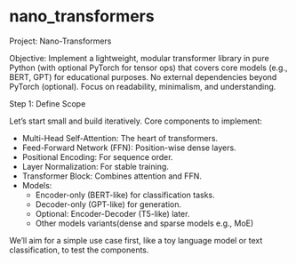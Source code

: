 # nano_transformers

Project: Nano-Transformers

Objective: Implement a lightweight, modular transformer library in pure Python (with optional PyTorch for tensor ops) that covers core models (e.g., BERT, GPT) for educational purposes. No external dependencies beyond PyTorch (optional). Focus on readability, minimalism, and understanding.

Step 1: Define Scope

Let’s start small and build iteratively. Core components to implement:

* Multi-Head Self-Attention: The heart of transformers.
* Feed-Forward Network (FFN): Position-wise dense layers.
* Positional Encoding: For sequence order.
* Layer Normalization: For stable training.
* Transformer Block: Combines attention and FFN.
* Models:
    + Encoder-only (BERT-like) for classification tasks.
    + Decoder-only (GPT-like) for generation.
    + Optional: Encoder-Decoder (T5-like) later.
    + Other models variants(dense and sparse models e.g., MoE)

We’ll aim for a simple use case first, like a toy language model or text classification, to test the components.





